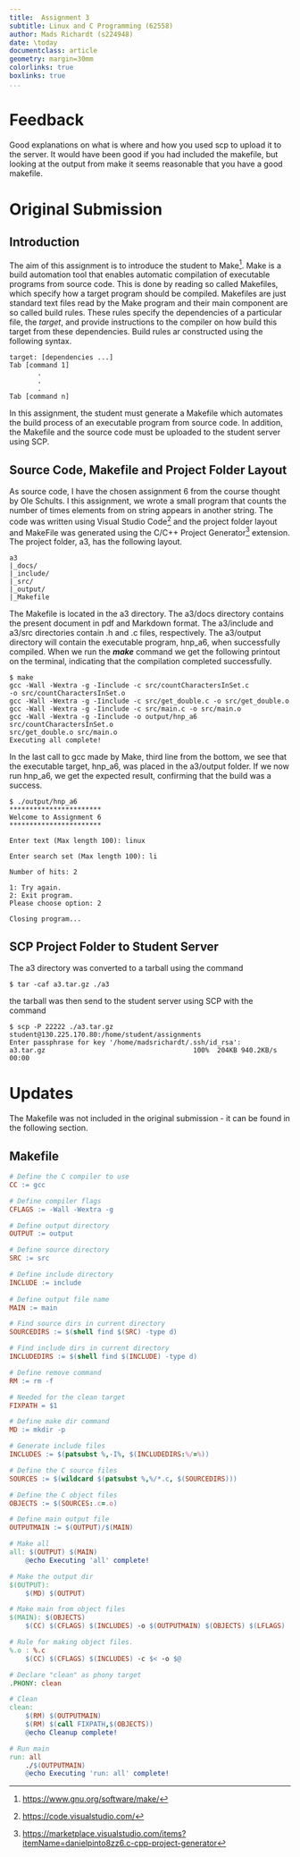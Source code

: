 ```yaml
---
title:  Assignment 3
subtitle: Linux and C Programming (62558)
author: Mads Richardt (s224948)
date: \today
documentclass: article
geometry: margin=30mm
colorlinks: true 
boxlinks: true
...
```


# Feedback
Good explanations on what is where and how you used scp to upload it to the server. It would have been good if you had included the makefile, but looking at the output from make it seems reasonable that you have a good makefile.

# Original Submission

## Introduction
The aim of this assignment is to introduce the student to Make[^1]. Make is a build automation tool that enables automatic compilation of executable programs from source code. This is done by reading so called Makefiles, which specify how a target program should be compiled. Makefiles are just standard text files read by the Make program and their main component are so called build rules. These rules specify the dependencies of a particular file, the *target*, and provide instructions to the compiler on how build this target from these dependencies. Build rules ar constructed using the following syntax.
```
target: [dependencies ...]
Tab [command 1]
	   .
	   .
	   .
Tab [command n]
``` 
In this assignment, the student must generate a Makefile which automates the build process of an executable program from source code. In addition,  the Makefile and the source code must be uploaded to the student server using SCP.

## Source Code, Makefile and Project Folder Layout
As source code, I have the chosen assignment 6 from the course thought by Ole Schults. I this assignment, we wrote a small program that counts the number of times elements from on string appears in another string. The code was written using Visual Studio Code[^2] and the project folder layout and MakeFile was generated using the C/C++ Project Generator[^3] extension. The project folder, a3, has the following layout.

```
a3
|_docs/
|_include/
|_src/
|_output/
|_Makefile
```
The Makefile is located in the a3 directory. The a3/docs directory contains the present document in pdf and Markdown format. The a3/include and a3/src directories contain .h and .c files, respectively. The a3/output directory will contain the executable program, hnp_a6, when successfully compiled. When we run the ***make*** command we get the following printout on the terminal, indicating that the compilation completed successfully.  
```
$ make
gcc -Wall -Wextra -g -Iinclude -c src/countCharactersInSet.c 
-o src/countCharactersInSet.o
gcc -Wall -Wextra -g -Iinclude -c src/get_double.c -o src/get_double.o
gcc -Wall -Wextra -g -Iinclude -c src/main.c -o src/main.o
gcc -Wall -Wextra -g -Iinclude -o output/hnp_a6 src/countCharactersInSet.o 
src/get_double.o src/main.o 
Executing all complete!
``` 
In the last call to gcc made by Make, third line from the bottom, we see that the executable target, hnp_a6, was placed in the a3/output folder. If we now run hnp_a6, we get the expected result, confirming that the build was a success.

```
$ ./output/hnp_a6
***********************
Welcome to Assignment 6
***********************

Enter text (Max length 100): linux

Enter search set (Max length 100): li

Number of hits: 2

1: Try again.
2: Exit program.
Please choose option: 2

Closing program...
```

## SCP Project Folder to Student Server 
The a3 directory was converted to a tarball using the command
```
$ tar -caf a3.tar.gz ./a3 
```
the tarball was then send to the student server using SCP with the command
```
$ scp -P 22222 ./a3.tar.gz student@130.225.170.80:/home/student/assignments
Enter passphrase for key '/home/madsrichardt/.ssh/id_rsa': 
a3.tar.gz                                     100%  204KB 940.2KB/s   00:00 
```

[^1]: https://www.gnu.org/software/make/
[^2]: https://code.visualstudio.com/
[^3]: https://marketplace.visualstudio.com/items?itemName=danielpinto8zz6.c-cpp-project-generator


# Updates

The Makefile was not included in the original submission - it can be found in the following section.

## Makefile
```Makefile
# Define the C compiler to use
CC := gcc

# Define compiler flags
CFLAGS := -Wall -Wextra -g

# Define output directory
OUTPUT := output

# Define source directory
SRC := src

# Define include directory
INCLUDE := include
 
# Define output file name
MAIN := main

# Find source dirs in current directory
SOURCEDIRS := $(shell find $(SRC) -type d)

# Find include dirs in current directory
INCLUDEDIRS := $(shell find $(INCLUDE) -type d)

# Define remove command
RM := rm -f

# Needed for the clean target
FIXPATH = $1

# Define make dir command
MD := mkdir -p

# Generate include files
INCLUDES := $(patsubst %,-I%, $(INCLUDEDIRS:%/=%))

# Define the C source files
SOURCES := $(wildcard $(patsubst %,%/*.c, $(SOURCEDIRS)))

# Define the C object files 
OBJECTS := $(SOURCES:.c=.o)

# Define main output file 
OUTPUTMAIN := $(OUTPUT)/$(MAIN)

# Make all 
all: $(OUTPUT) $(MAIN)
	@echo Executing 'all' complete!

# Make the output dir
$(OUTPUT):
	$(MD) $(OUTPUT)

# Make main from object files 
$(MAIN): $(OBJECTS) 
	$(CC) $(CFLAGS) $(INCLUDES) -o $(OUTPUTMAIN) $(OBJECTS) $(LFLAGS)

# Rule for making object files.
%.o : %.c
	$(CC) $(CFLAGS) $(INCLUDES) -c $< -o $@

# Declare "clean" as phony target
.PHONY: clean

# Clean 
clean:
	$(RM) $(OUTPUTMAIN)
	$(RM) $(call FIXPATH,$(OBJECTS))
	@echo Cleanup complete!

# Run main
run: all
	./$(OUTPUTMAIN)
	@echo Executing 'run: all' complete!
```